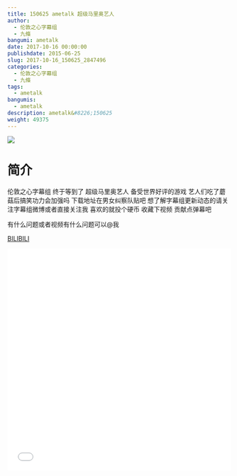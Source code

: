 ```yaml
---
title: 150625 ametalk 超级马里奥艺人
author: 
  - 伦敦之心字幕组
  - 九條
bangumi: ametalk
date: 2017-10-16 00:00:00
publishdate: 2015-06-25
slug: 2017-10-16_150625_2847496
categories: 
  - 伦敦之心字幕组
  - 九條
tags: 
  - ametalk
bangumis: 
  - ametalk
description: ametalk&#8226;150625
weight: 49375
---
```


![](https://i.imgur.com/2SToZGb.jpg)

# 简介  
伦敦之心字幕组 终于等到了 超级马里奥艺人 备受世界好评的游戏 艺人们吃了蘑菇后搞笑功力会加强吗 下载地址在男女纠察队贴吧 想了解字幕组更新动态的请关注字幕组微博或者直接关注我 喜欢的就投个硬币 收藏下视频 贡献点弹幕吧


有什么问题或者视频有什么问题可以@我

  [BILIBILI](https://www.bilibili.com/video/av2847496/)


<div class="vcontainer">  <iframe class='video' src="//www.bilibili.com/blackboard/player.html?aid=2847496" width="100%" height="500" frameborder="0" allowfullscreen="allowfullscreen"></iframe></div>
